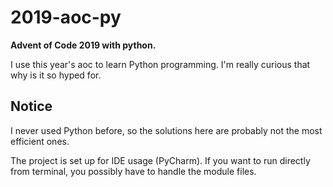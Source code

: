 # 2019-aoc-py
__Advent of Code 2019 with python.__

I use this year's aoc to learn Python programming. I'm really curious that why is it so hyped for.

## Notice
I never used Python before, so the solutions here are probably not the most efficient ones.

The project is set up for IDE usage (PyCharm). If you want to run directly from terminal, you possibly have to handle the module files.

